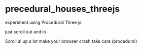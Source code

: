 # precedural_houses_threejs
experiment 
using Procedural Three js 

just scroll out and in


Scroll al up a lot make your browser crash take care (procedural)
